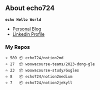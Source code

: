 ## About echo724

<code>**echo Hello World**</code>

- [Personal Blog](https://medium.com/echo-devblog)
- [Linkedin Profile](https://www.linkedin.com/in/eunchan-cho-382001184)

### My Repos
```
⭐️ 589 📦 echo724/notion2md
⭐️ 27  📦 woowacourse-teams/2023-dong-gle
⭐️ 23  📦 woowacourse-study/Gugles
⭐️ 8   📦 echo724/notion2medium
⭐️ 7   📦 echo724/notion2jekyll
```
